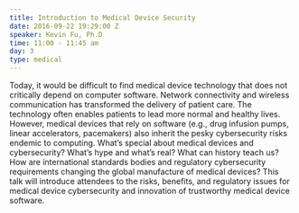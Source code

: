 ```yaml
---
title: Introduction to Medical Device Security
date: 2016-09-22 19:29:00 Z
speaker: Kevin Fu, Ph.D
time: 11:00 - 11:45 am
day: 3
type: medical
---
```


Today, it would be difficult to find medical device technology that does not critically depend on computer software. Network connectivity and wireless communication has transformed the delivery of patient care. The technology often enables patients to lead more normal and healthy lives. However, medical devices that rely on software (e.g., drug infusion pumps, linear accelerators, pacemakers) also inherit the pesky cybersecurity risks endemic to computing. What’s special about medical devices and cybersecurity? What’s hype and what’s real? What can history teach us? How are international standards bodies and regulatory cybersecurity requirements changing the global manufacture of medical devices? This talk will introduce attendees to the risks, benefits, and regulatory issues for medical device cybersecurity and innovation of trustworthy medical device software.